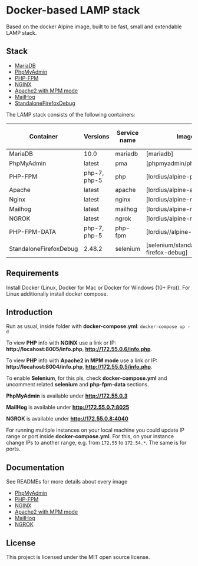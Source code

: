# Docker-based LAMP stack
Based on the docker Alpine image, built to be fast, small and extendable LAMP stack.

## Stack
* [MariaDB](https://github.com/docker-library/mariadb)
* [PhpMyAdmin](https://github.com/phpmyadmin/phpmyadmin)
* [PHP-FPM](https://github.com/a-kom/alpine-php_fpm)
* [NGINX](https://github.com/a-kom/alpine-nginx)
* [Apache2 with MPM mode](https://github.com/a-kom/alpine-apache)
* [MailHog](https://github.com/a-kom/alpine-mailhog)
* [StandaloneFirefoxDebug](https://github.com/SeleniumHQ/docker-selenium/tree/master/StandaloneFirefoxDebug)


The LAMP stack consists of the following containers:

| Container | Versions | Service name | Image | Enabled by default |
| --------- | -------- | ------------ | ----- | ------------------ |
| MariaDB                   | 10.0               | mariadb   | [mariadb]                                    | ✓ |
| PhpMyAdmin                | latest             | pma       | [phpmyadmin/phpmyadmin]                      | ✓ |
| PHP-FPM                   | php-7, php-5       | php       | [lordius/alpine-php_fpm]                     | ✓ |
| Apache                    | latest             | apache    | [lordius/alpine-apache]                      | ✓ |
| Nginx                     | latest             | nginx     | [lordius/alpine-nginx]                       | ✓ |
| Mailhog                   | latest             | mailhog   | [lordius/alpine-mailhog]                     | ✓ |
| NGROK                     | latest             | ngrok     | [lordius/alpine-ngrok]                       | ✓ |
| PHP-FPM-DATA              | php-7, php-5       | php-fpm   | [lordius//alpine-php_fpm]                    |   |
| StandaloneFirefoxDebug    | 2.48.2             | selenium  | [selenium/standalone-firefox-debug]          |   |

## Requirements
Install Docker (Linux, Docker for Mac or Docker for Windows (10+ Pro)). For Linux additionally install docker compose.

##  Introduction
Run as usual, inside folder with **docker-compose.yml**: `docker-compose up -d`

To view **PHP** info with **NGINX** use a link or IP: **http://locahost:8005/info.php**, **http://172.55.0.6/info.php**.

To view **PHP** info with **Apache2 in MPM mode** use a link or IP: **http://locahost:8004/info.php**, **http://172.55.0.5/info.php**.

To enable **Selenium**, for this pls, check **docker-compose.yml** and uncomment related **selenium** and **php-fpm-data** sections.

**PhpMyAdmin** is available under **http://172.55.0.3**

**MailHog** is available under **http://172.55.0.7:8025**

**NGROK** is available under **http://172.55.0.8:4040**

For running multiple instances on your local machine you could update IP range or port inside **docker-compose.yml**. For this, on your instance change IPs to another range, e.g. from `172.55` to `172.54.*`. The same is for ports.

## Documentation
See READMEs for more details about every image

* [PhpMyAdmin](https://github.com/phpmyadmin/docker/blob/master/README.md)
* [PHP-FPM](https://github.com/a-kom/alpine-php_fpm/blob/master/README.md)
* [NGINX](https://github.com/a-kom/alpine-nginx/blob/master/README.md)
* [Apache2 with MPM mode](https://github.com/a-kom/alpine-apache/blob/master/README.md)
* [MailHog](https://github.com/a-kom/alpine-mailhog/blob/master/README.md)
* [NGROK](https://github.com/a-kom/alpine-ngrok/blob/master/README.md)

## License

This project is licensed under the MIT open source license.
